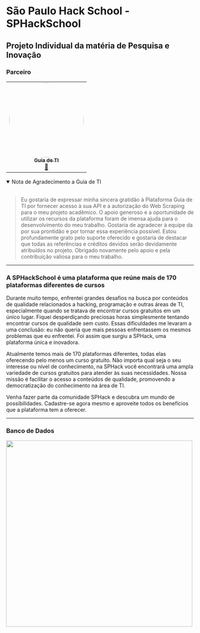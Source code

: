 # São Paulo Hack School - SPHackSchool 
## Projeto Individual da matéria de Pesquisa e Inovação

### Parceiro

<table align="center">
  <tr>
    <td align="center"><a href="https://guiadeti.com.br"><img style="border-radius: 50%;" src="https://guiadeti.com.br/wp-content/uploads/2022/09/guiadeti-logo-facebookg.png" width="200px;" alt=""/><br /><sub><b>Guia de TI</b></sub></a><br /><a href="#" >🦉</a></td>
  </tr>
</table>

<details open>
<summary>Nota de Agradecimento a Guia de TI</summary>
<br>
	
> Eu gostaria de expressar minha sincera gratidão à Plataforma Guia de TI por fornecer acesso à sua API e a autorização do Web Scraping para o meu projeto acadêmico. O apoio generoso e a oportunidade de utilizar os recursos da plataforma foram de imensa ajuda para o desenvolvimento do meu trabalho. Gostaria de agradecer à equipe da por sua prontidão e por tornar essa experiência possível. Estou profundamente grato pelo suporte oferecido e gostaria de destacar que todas as referências e créditos devidos serão devidamente atribuídos no projeto. Obrigado novamente pelo apoio e pela contribuição valiosa para o meu trabalho.
</details>

---

### A SPHackSchool é uma plataforma que reúne mais de 170 plataformas diferentes de cursos

Durante muito tempo, enfrentei grandes desafios na busca por conteúdos de qualidade relacionados a hacking, programação e outras áreas de TI, especialmente quando se tratava de encontrar cursos gratuitos em um único lugar. Fiquei desperdiçando preciosas horas simplesmente tentando encontrar cursos de qualidade sem custo. Essas dificuldades me levaram a uma conclusão: eu não queria que mais pessoas enfrentassem os mesmos problemas que eu enfrentei. Foi assim que surgiu a SPHack, uma plataforma única e inovadora.

Atualmente temos mais de 170 plataformas diferentes, todas elas oferecendo pelo menos um curso gratuito. Não importa qual seja o seu interesse ou nível de conhecimento, na SPHack você encontrará uma ampla variedade de cursos gratuitos para atender às suas necessidades. Nossa missão é facilitar o acesso a conteúdos de qualidade, promovendo a democratização do conhecimento na área de TI.

Venha fazer parte da comunidade SPHack e descubra um mundo de possibilidades. Cadastre-se agora mesmo e aproveite todos os benefícios que a plataforma tem a oferecer.

---

### Banco de Dados
<img src="https://github.com/FelipeSantos-cco/SPHackSchool/assets/125617308/c6f77b11-01b7-46b8-9523-d7ed6cc0734d" width="500px;"/>
